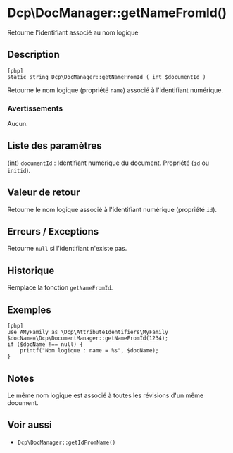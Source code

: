 # Dcp\DocManager::getNameFromId() 

<div class="short-description">
Retourne l'identifiant associé au nom logique 
</div>
<!--
<div class="applicability">
Obsolète depuis #.#.#
</div>
-->

## Description 

    [php]
    static string Dcp\DocManager::getNameFromId ( int $documentId )


Retourne le nom logique (propriété `name`) associé à l'identifiant numérique.

### Avertissements 

Aucun.

## Liste des paramètres 


(int) `documentId`
:   Identifiant numérique du document. Propriété (`id` ou `initid`).


## Valeur de retour 

Retourne le nom logique associé à l'identifiant numérique (propriété `id`).

## Erreurs / Exceptions 

Retourne `null` si l'identifiant n'existe pas.

## Historique 

Remplace la fonction `getNameFromId`.

## Exemples 

    [php]
    use AMyFamily as \Dcp\AttributeIdentifiers\MyFamily
    $docName=\Dcp\DocumentManager::getNameFromId(1234);
    if ($docName !== null) {
        printf("Nom logique : name = %s", $docName);
    }

## Notes 

Le même nom logique est associé à toutes les révisions d'un même document.

## Voir aussi 

*   `Dcp\DocManager::getIdFromName()`
